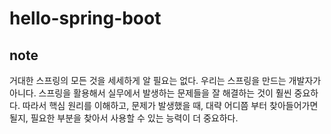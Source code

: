 # hello-spring-boot


## note
거대한 스프링의 모든 것을 세세하게 알 필요는 없다. 우리는 스프링을 만드는 개발자가 아니다. 스프링을 활용해서 실무에서 발생하는 문제들을 잘 해결하는 것이 훨씬 중요하다. 따라서 핵심 원리를 이해하고, 문제가 발생했을 때, 대략 어디쯤 부터 찾아들어가면 될지, 필요한 부분을 찾아서 사용할 수 있는 능력이 더 중요하다.
